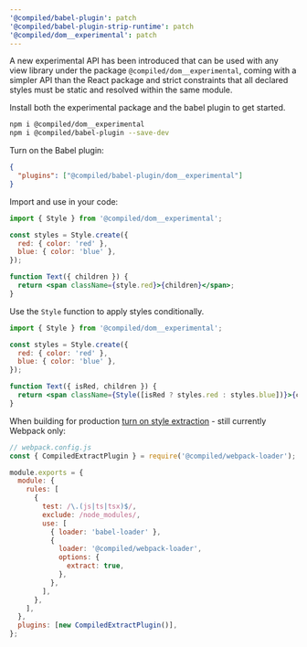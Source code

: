 ```yaml
---
'@compiled/babel-plugin': patch
'@compiled/babel-plugin-strip-runtime': patch
'@compiled/dom__experimental': patch
---
```


A new experimental API has been introduced that can be used with any view library under the package `@compiled/dom__experimental`, coming with a simpler API than the React package and strict constraints that all declared styles must be static and resolved within the same module.

Install both the experimental package and the babel plugin to get started.

```sh
npm i @compiled/dom__experimental
npm i @compiled/babel-plugin --save-dev
```

Turn on the Babel plugin:

```json
{
  "plugins": ["@compiled/babel-plugin/dom__experimental"]
}
```

Import and use in your code:

```jsx
import { Style } from '@compiled/dom__experimental';

const styles = Style.create({
  red: { color: 'red' },
  blue: { color: 'blue' },
});

function Text({ children }) {
  return <span className={style.red}>{children}</span>;
}
```

Use the `Style` function to apply styles conditionally.

```jsx
import { Style } from '@compiled/dom__experimental';

const styles = Style.create({
  red: { color: 'red' },
  blue: { color: 'blue' },
});

function Text({ isRed, children }) {
  return <span className={Style([isRed ? styles.red : styles.blue])}>{children}</span>;
}
```

When building for production [turn on style extraction](https://compiledcssinjs.com/docs/css-extraction-webpack) - still currently Webpack only:

```js
// webpack.config.js
const { CompiledExtractPlugin } = require('@compiled/webpack-loader');

module.exports = {
  module: {
    rules: [
      {
        test: /\.(js|ts|tsx)$/,
        exclude: /node_modules/,
        use: [
          { loader: 'babel-loader' },
          {
            loader: '@compiled/webpack-loader',
            options: {
              extract: true,
            },
          },
        ],
      },
    ],
  },
  plugins: [new CompiledExtractPlugin()],
};
```
